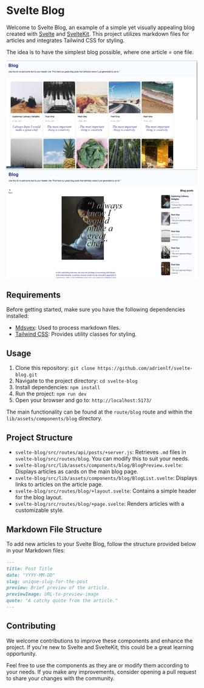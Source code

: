 # Svelte Blog

Welcome to Svelte Blog, an example of a simple yet visually appealing blog created with [Svelte](https://svelte.dev/) and [SvelteKit](https://kit.svelte.dev/). This project utilizes markdown files for articles and integrates Tailwind CSS for styling.

The idea is to have the simplest blog possible, where one article = one file.

![Image](https://github.com/AdrienLF/svelte-blog/blob/main/Blog%20page%20screenshot.png)
![Image](https://github.com/AdrienLF/svelte-blog/blob/main/Article%20page.png)
## Requirements

Before getting started, make sure you have the following dependencies installed:

- [Mdsvex](https://mdsvex.com/docs): Used to process markdown files.
- [Tailwind CSS](https://tailwindcss.com/docs/guides/sveltekit): Provides utility classes for styling.

## Usage

1. Clone this repository: `git clone https://github.com/adrienlf/svelte-blog.git`
2. Navigate to the project directory: `cd svelte-blog`
3. Install dependencies: `npm install`
4. Run the project: `npm run dev`
5. Open your browser and go to: `http://localhost:5173/`

The main functionality can be found at the `route/blog` route and within the `lib/assets/components/blog` directory.

## Project Structure

- `svelte-blog/src/routes/api/posts/+server.js`: Retrieves `.md` files in `svelte-blog/src/routes/blog`. You can modify this to suit your needs.
- `svelte-blog/src/lib/assets/components/blog/BlogPreview.svelte`: Displays articles as cards on the main blog page.
- `svelte-blog/src/lib/assets/components/blog/BlogList.svelte`: Displays links to articles on the article page.
- `svelte-blog/src/routes/blog/+layout.svelte`: Contains a simple header for the blog layout.
- `svelte-blog/src/routes/blog/+page.svelte`: Renders articles with a customizable style.

## Markdown File Structure

To add new articles to your Svelte Blog, follow the structure provided below in your Markdown files:

```markdown
---
title: Post Title
date: "YYYY-MM-DD"
slug: unique-slug-for-the-post
preview: Brief preview of the article.
previewImage: URL-to-preview-image
quote: "A catchy quote from the article."
---
```

## Contributing

We welcome contributions to improve these components and enhance the project. If you're new to Svelte and SvelteKit, this could be a great learning opportunity.

Feel free to use the components as they are or modify them according to your needs. If you make any improvements, consider opening a pull request to share your changes with the community.
